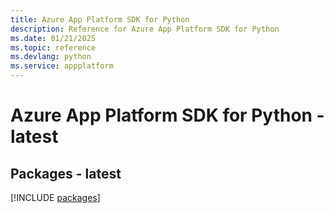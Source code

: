 ```yaml
---
title: Azure App Platform SDK for Python
description: Reference for Azure App Platform SDK for Python
ms.date: 01/21/2025
ms.topic: reference
ms.devlang: python
ms.service: appplatform
---
```

# Azure App Platform SDK for Python - latest
## Packages - latest
[!INCLUDE [packages](app-platform-index.md)]